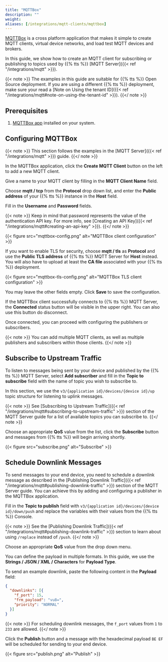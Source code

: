 ```yaml
---
title: "MQTTBox"
description: ""
weight: 
aliases: [/integrations/mqtt-clients/mqttbox]
---
```


[MQTTBox](http://workswithweb.com/mqttbox.html) is a cross platform application that makes it simple to create MQTT clients, virtual device networks, and load test MQTT devices and brokers. 

<!--more-->

In this guide, we show how to create an MQTT client for subscribing or publishing to topics used by {{% tts %}} [MQTT Server]({{< ref "/integrations/mqtt" >}}).

{{< note >}} The examples in this guide are suitable for {{% tts %}} Open Source deployment. If you are using a different {{% tts %}} deployment, make sure your read a [Note on Using the tenant ID]({{< ref "/integrations/mqtt#note-on-using-the-tenant-id" >}}). {{</ note >}} 

## Prerequisites

1. [MQTTBox app](http://workswithweb.com/html/mqttbox/downloads.html) installed on your system.

## Configuring MQTTBox

{{< note >}} This section follows the examples in the [MQTT Server]({{< ref "/integrations/mqtt" >}}) guide. {{</ note >}}

In the MQTTBox application, click the **Create MQTT Client** button on the left to add a new MQTT client.

Give a name to your MQTT client by filling in the **MQTT Client Name** field.

Choose **mqtt / tcp** from the **Protocol** drop down list, and enter the **Public address** of your {{% tts %}} instance in the **Host** field.

Fill in the **Username** and **Password** fields.

{{< note >}} Keep in mind that password represents the value of the authentication API key. For more info, see [Creating an API Key]({{< ref "/integrations/mqtt#creating-an-api-key" >}}). {{</ note >}}

{{< figure src="mqttbox-config.png" alt="MQTTBox client configuration" >}}

If you want to enable TLS for security, choose **mqtt / tls** as **Protocol** and use the **Public TLS address** of {{% tts %}} MQTT Server for **Host** instead. You will also have to upload at least the **CA file** associated with your {{% tts %}} deployment.

{{< figure src="mqttbox-tls-config.png" alt="MQTTBox TLS client configuration" >}}

You may leave the other fields empty. Click **Save** to save the configuration.

If the MQTTBox client successfully connects to {{% tts %}} MQTT Server, the **Connected** status button will be visible in the upper right. You can also use this button do disconnect. 

Once connected, you can proceed with configuring the publishers or subscribers. 

{{< note >}} You can add multiple MQTT clients, as well as multiple publishers and subscribers within those clients. {{</ note >}}

## Subscribe to Upstream Traffic

To listen to messages being sent by your device and published by the {{% tts %}} MQTT Server, select **Add subscriber** and fill in the **Topic to subscribe** field with the name of topic you wish to subscribe to.

In this section, we use the `v3/{application id}/devices/{device id}/up` topic structure for listening to uplink messages. 

{{< note >}} See [Subscribing to Upstream Traffic]({{< ref "/integrations/mqtt#subscribing-to-upstream-traffic" >}}) section of the MQTT Server guide for a list of available topics you can subscribe to. {{</ note >}}

Choose an appropriate **QoS** value from the list, click the **Subscribe** button and messages from {{% tts %}} will begin arriving shortly.

{{< figure src="subscribe.png" alt="Subscribe" >}}

## Schedule Downlink Messages

To send messages to your end device, you need to schedule a downlink message as described in the [Publishing Downlink Traffic]({{< ref "/integrations/mqtt#publishing-downlink-traffic" >}}) section of the MQTT Server guide. You can achieve this by adding and configuring a publisher in the MQTTBox application.

Fill in the **Topic to publish** field with `v3/{application id}/devices/{device id}/down/push` and replace the variables with their values from the {{% tts %}} Console.

{{< note >}} See the [Publishing Downlink Traffic]({{< ref "/integrations/mqtt#publishing-downlink-traffic" >}}) section to learn about using `/replace` instead of `/push`. {{</ note >}}

Choose an appropriate **QoS** value from the drop down menu.

You can define the payload in multiple formats. In this guide, we use the **Strings / JSON / XML / Characters** for **Payload Type**.

To send an example downlink, paste the following content in the **Payload** field:

```json
{
  "downlinks": [{
    "f_port": 15,
    "frm_payload": "vu8=",
    "priority": "NORMAL"
  }]
}
```

{{< note >}} For scheduling downlink messages, the `f_port` values from `1` to `233` are allowed. {{</ note >}}

Click the **Publish** button and a message with the hexadecimal payload `BE EF` will be scheduled for sending to your end device.

{{< figure src="publish.png" alt="Publish" >}}
